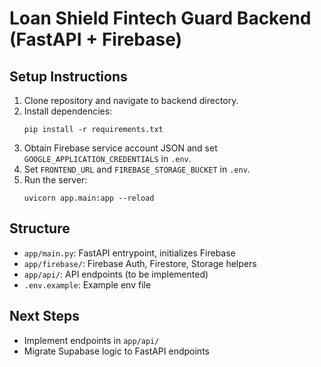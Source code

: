 # Loan Shield Fintech Guard Backend (FastAPI + Firebase)

## Setup Instructions

1. Clone repository and navigate to backend directory.
2. Install dependencies:
   ```
   pip install -r requirements.txt
   ```
3. Obtain Firebase service account JSON and set `GOOGLE_APPLICATION_CREDENTIALS` in `.env`.
4. Set `FRONTEND_URL` and `FIREBASE_STORAGE_BUCKET` in `.env`.
5. Run the server:
   ```
   uvicorn app.main:app --reload
   ```

## Structure
- `app/main.py`: FastAPI entrypoint, initializes Firebase
- `app/firebase/`: Firebase Auth, Firestore, Storage helpers
- `app/api/`: API endpoints (to be implemented)
- `.env.example`: Example env file

## Next Steps
- Implement endpoints in `app/api/`
- Migrate Supabase logic to FastAPI endpoints
